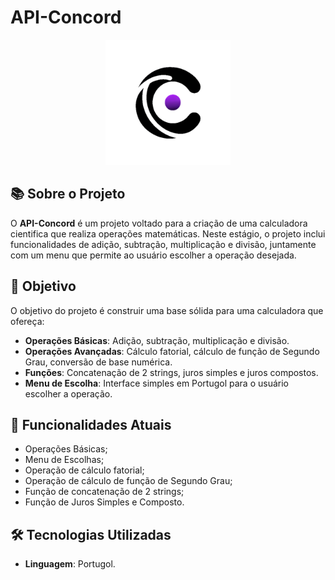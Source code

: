 # API-Concord

<div align="center">
 <img src="./IMG/concord-logo.png" style='widht: 200px; height: 200px;' alt="API-Concord Logo"/>
</div>

## 📚 Sobre o Projeto

O **API-Concord** é um projeto voltado para a criação de uma calculadora cientifica que realiza operações matemáticas. Neste estágio, o projeto inclui funcionalidades de adição, subtração, multiplicação e divisão, juntamente com um menu que permite ao usuário escolher a operação desejada.

## 🎯 Objetivo

O objetivo do projeto é construir uma base sólida para uma calculadora que ofereça:

- **Operações Básicas**: Adição, subtração, multiplicação e divisão.
- **Operações Avançadas**: Cálculo fatorial, cálculo de função de Segundo Grau, conversão de base numérica. 
- **Funções**: Concatenação de 2 strings, juros simples e juros compostos. 
- **Menu de Escolha**: Interface simples em Portugol para o usuário escolher a operação.

## 🚀 Funcionalidades Atuais

- Operações Básicas;
- Menu de Escolhas;
- Operação de cálculo fatorial;
- Operação de cálculo de função de Segundo Grau;
- Função de concatenação de 2 strings;
- Função de Juros Simples e Composto.

## 🛠️ Tecnologias Utilizadas

- **Linguagem**: Portugol.